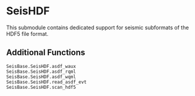 # SeisHDF
This submodule contains dedicated support for seismic subformats of the HDF5 file format.

## Additional Functions

```@docs
SeisBase.SeisHDF.asdf_waux
SeisBase.SeisHDF.asdf_rqml
SeisBase.SeisHDF.asdf_wqml
SeisBase.SeisHDF.read_asdf_evt
SeisBase.SeisHDF.scan_hdf5
```
